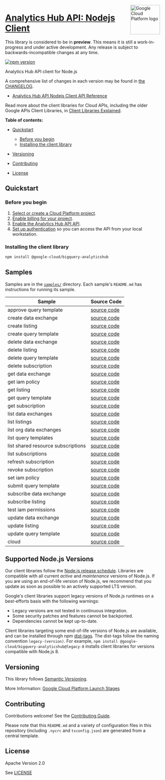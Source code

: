 [//]: # "This README.md file is auto-generated, all changes to this file will be lost."
[//]: # "The comments you see below are used to generate those parts of the template in later states."
<img src="https://avatars2.githubusercontent.com/u/2810941?v=3&s=96" alt="Google Cloud Platform logo" title="Google Cloud Platform" align="right" height="96" width="96"/>

# [Analytics Hub API: Nodejs Client][homepage]

This library is considered to be in **preview**. This means it is still a
work-in-progress and under active development. Any release is subject to
backwards-incompatible changes at any time.

[![npm version](https://img.shields.io/npm/v/@google-cloud/bigquery-analyticshub.svg)](https://www.npmjs.org/package/@google-cloud/bigquery-analyticshub)

Analytics Hub API client for Node.js

[//]: # "partials.introduction"

A comprehensive list of changes in each version may be found in
[the CHANGELOG][homepage_changelog].

* [Analytics Hub API Nodejs Client API Reference](https://cloud.google.com/nodejs/docs/reference/analyticshub/latest)


Read more about the client libraries for Cloud APIs, including the older
Google APIs Client Libraries, in [Client Libraries Explained][explained].

[explained]: https://cloud.google.com/apis/docs/client-libraries-explained

**Table of contents:**

* [Quickstart](#quickstart)
  * [Before you begin](#before-you-begin)
  * [Installing the client library](#installing-the-client-library)

* [Versioning](#versioning)
* [Contributing](#contributing)
* [License](#license)

## Quickstart
### Before you begin

1.  [Select or create a Cloud Platform project][projects].
1.  [Enable billing for your project][billing].
1.  [Enable the Analytics Hub API API][enable_api].
1.  [Set up authentication][auth] so you can access the
    API from your local workstation.
### Installing the client library

```bash
npm install @google-cloud/bigquery-analyticshub
```

[//]: # "partials.body"

## Samples

Samples are in the [`samples/`][homepage_samples] directory. Each sample's `README.md` has instructions for running its sample.

| Sample                      | Source Code                       |
| --------------------------- | --------------------------------- |
| approve query template | [source code](https://github.com/googleapis/google-cloud-node/blob/main/packages/google-cloud-bigquery-analyticshub/samples/generated/v1/analytics_hub_service.approve_query_template.js) |
| create data exchange | [source code](https://github.com/googleapis/google-cloud-node/blob/main/packages/google-cloud-bigquery-analyticshub/samples/generated/v1/analytics_hub_service.create_data_exchange.js) |
| create listing | [source code](https://github.com/googleapis/google-cloud-node/blob/main/packages/google-cloud-bigquery-analyticshub/samples/generated/v1/analytics_hub_service.create_listing.js) |
| create query template | [source code](https://github.com/googleapis/google-cloud-node/blob/main/packages/google-cloud-bigquery-analyticshub/samples/generated/v1/analytics_hub_service.create_query_template.js) |
| delete data exchange | [source code](https://github.com/googleapis/google-cloud-node/blob/main/packages/google-cloud-bigquery-analyticshub/samples/generated/v1/analytics_hub_service.delete_data_exchange.js) |
| delete listing | [source code](https://github.com/googleapis/google-cloud-node/blob/main/packages/google-cloud-bigquery-analyticshub/samples/generated/v1/analytics_hub_service.delete_listing.js) |
| delete query template | [source code](https://github.com/googleapis/google-cloud-node/blob/main/packages/google-cloud-bigquery-analyticshub/samples/generated/v1/analytics_hub_service.delete_query_template.js) |
| delete subscription | [source code](https://github.com/googleapis/google-cloud-node/blob/main/packages/google-cloud-bigquery-analyticshub/samples/generated/v1/analytics_hub_service.delete_subscription.js) |
| get data exchange | [source code](https://github.com/googleapis/google-cloud-node/blob/main/packages/google-cloud-bigquery-analyticshub/samples/generated/v1/analytics_hub_service.get_data_exchange.js) |
| get iam policy | [source code](https://github.com/googleapis/google-cloud-node/blob/main/packages/google-cloud-bigquery-analyticshub/samples/generated/v1/analytics_hub_service.get_iam_policy.js) |
| get listing | [source code](https://github.com/googleapis/google-cloud-node/blob/main/packages/google-cloud-bigquery-analyticshub/samples/generated/v1/analytics_hub_service.get_listing.js) |
| get query template | [source code](https://github.com/googleapis/google-cloud-node/blob/main/packages/google-cloud-bigquery-analyticshub/samples/generated/v1/analytics_hub_service.get_query_template.js) |
| get subscription | [source code](https://github.com/googleapis/google-cloud-node/blob/main/packages/google-cloud-bigquery-analyticshub/samples/generated/v1/analytics_hub_service.get_subscription.js) |
| list data exchanges | [source code](https://github.com/googleapis/google-cloud-node/blob/main/packages/google-cloud-bigquery-analyticshub/samples/generated/v1/analytics_hub_service.list_data_exchanges.js) |
| list listings | [source code](https://github.com/googleapis/google-cloud-node/blob/main/packages/google-cloud-bigquery-analyticshub/samples/generated/v1/analytics_hub_service.list_listings.js) |
| list org data exchanges | [source code](https://github.com/googleapis/google-cloud-node/blob/main/packages/google-cloud-bigquery-analyticshub/samples/generated/v1/analytics_hub_service.list_org_data_exchanges.js) |
| list query templates | [source code](https://github.com/googleapis/google-cloud-node/blob/main/packages/google-cloud-bigquery-analyticshub/samples/generated/v1/analytics_hub_service.list_query_templates.js) |
| list shared resource subscriptions | [source code](https://github.com/googleapis/google-cloud-node/blob/main/packages/google-cloud-bigquery-analyticshub/samples/generated/v1/analytics_hub_service.list_shared_resource_subscriptions.js) |
| list subscriptions | [source code](https://github.com/googleapis/google-cloud-node/blob/main/packages/google-cloud-bigquery-analyticshub/samples/generated/v1/analytics_hub_service.list_subscriptions.js) |
| refresh subscription | [source code](https://github.com/googleapis/google-cloud-node/blob/main/packages/google-cloud-bigquery-analyticshub/samples/generated/v1/analytics_hub_service.refresh_subscription.js) |
| revoke subscription | [source code](https://github.com/googleapis/google-cloud-node/blob/main/packages/google-cloud-bigquery-analyticshub/samples/generated/v1/analytics_hub_service.revoke_subscription.js) |
| set iam policy | [source code](https://github.com/googleapis/google-cloud-node/blob/main/packages/google-cloud-bigquery-analyticshub/samples/generated/v1/analytics_hub_service.set_iam_policy.js) |
| submit query template | [source code](https://github.com/googleapis/google-cloud-node/blob/main/packages/google-cloud-bigquery-analyticshub/samples/generated/v1/analytics_hub_service.submit_query_template.js) |
| subscribe data exchange | [source code](https://github.com/googleapis/google-cloud-node/blob/main/packages/google-cloud-bigquery-analyticshub/samples/generated/v1/analytics_hub_service.subscribe_data_exchange.js) |
| subscribe listing | [source code](https://github.com/googleapis/google-cloud-node/blob/main/packages/google-cloud-bigquery-analyticshub/samples/generated/v1/analytics_hub_service.subscribe_listing.js) |
| test iam permissions | [source code](https://github.com/googleapis/google-cloud-node/blob/main/packages/google-cloud-bigquery-analyticshub/samples/generated/v1/analytics_hub_service.test_iam_permissions.js) |
| update data exchange | [source code](https://github.com/googleapis/google-cloud-node/blob/main/packages/google-cloud-bigquery-analyticshub/samples/generated/v1/analytics_hub_service.update_data_exchange.js) |
| update listing | [source code](https://github.com/googleapis/google-cloud-node/blob/main/packages/google-cloud-bigquery-analyticshub/samples/generated/v1/analytics_hub_service.update_listing.js) |
| update query template | [source code](https://github.com/googleapis/google-cloud-node/blob/main/packages/google-cloud-bigquery-analyticshub/samples/generated/v1/analytics_hub_service.update_query_template.js) |
| cloud | [source code](https://github.com/googleapis/google-cloud-node/blob/main/packages/google-cloud-bigquery-analyticshub/samples/generated/v1/snippet_metadata_google.cloud.bigquery.analyticshub.v1.json) |


## Supported Node.js Versions

Our client libraries follow the [Node.js release schedule](https://github.com/nodejs/release#release-schedule).
Libraries are compatible with all current _active_ and _maintenance_ versions of
Node.js.
If you are using an end-of-life version of Node.js, we recommend that you update
as soon as possible to an actively supported LTS version.

Google's client libraries support legacy versions of Node.js runtimes on a
best-efforts basis with the following warnings:

* Legacy versions are not tested in continuous integration.
* Some security patches and features cannot be backported.
* Dependencies cannot be kept up-to-date.

Client libraries targeting some end-of-life versions of Node.js are available, and
can be installed through npm [dist-tags](https://docs.npmjs.com/cli/dist-tag).
The dist-tags follow the naming convention `legacy-(version)`.
For example, `npm install @google-cloud/bigquery-analyticshub@legacy-8` installs client libraries
for versions compatible with Node.js 8.

## Versioning

This library follows [Semantic Versioning](http://semver.org/).

More Information: [Google Cloud Platform Launch Stages][launch_stages]

[launch_stages]: https://cloud.google.com/terms/launch-stages

## Contributing

Contributions welcome! See the [Contributing Guide](https://github.com/googleapis/google-cloud-node/blob/main/packages/google-cloud-bigquery-analyticshub/CONTRIBUTING.md).

Please note that this `README.md`
and a variety of configuration files in this repository (including `.nycrc` and `tsconfig.json`)
are generated from a central template.

## License

Apache Version 2.0

See [LICENSE](https://github.com/googleapis/google-cloud-node/blob/main/packages/google-cloud-bigquery-analyticshub/LICENSE)

[shell_img]: https://gstatic.com/cloudssh/images/open-btn.png
[projects]: https://console.cloud.google.com/project
[billing]: https://support.google.com/cloud/answer/6293499#enable-billing
[enable_api]: https://console.cloud.google.com/flows/enableapi?apiid=analyticshub.googleapis.com
[auth]: https://cloud.google.com/docs/authentication/external/set-up-adc-local
[homepage_samples]: https://github.com/googleapis/google-cloud-node/blob/main/packages/google-cloud-bigquery-analyticshub/samples
[homepage_changelog]: https://github.com/googleapis/google-cloud-node/blob/main/packages/google-cloud-bigquery-analyticshub/CHANGELOG.md
[homepage]: https://github.com/googleapis/google-cloud-node/blob/main/packages/google-cloud-bigquery-analyticshub
